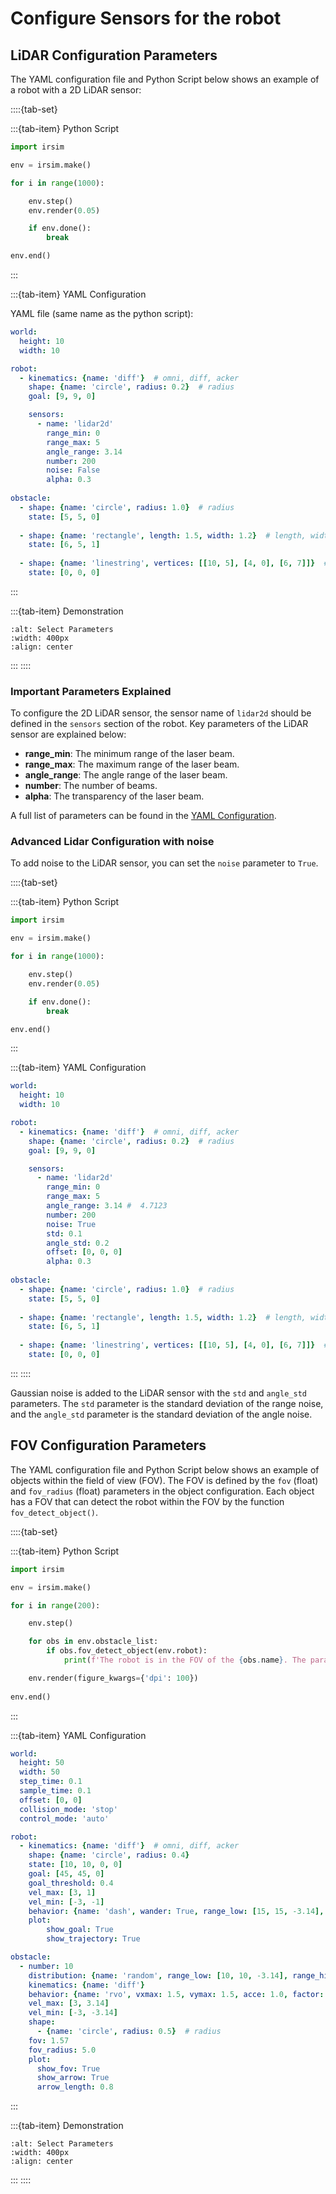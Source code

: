 Configure Sensors for the robot
=================================

## LiDAR Configuration Parameters

The YAML configuration file and Python Script below shows an example of a robot with a 2D LiDAR sensor:

::::{tab-set}

:::{tab-item} Python Script

```python
import irsim

env = irsim.make()   

for i in range(1000):

    env.step()
    env.render(0.05)

    if env.done():
        break

env.end()
```

:::

:::{tab-item} YAML Configuration

YAML file (same name as the python script):

```yaml
world:
  height: 10  
  width: 10   

robot:
  - kinematics: {name: 'diff'}  # omni, diff, acker
    shape: {name: 'circle', radius: 0.2}  # radius
    goal: [9, 9, 0]

    sensors:
      - name: 'lidar2d'
        range_min: 0
        range_max: 5
        angle_range: 3.14 
        number: 200
        noise: False
        alpha: 0.3
      
obstacle:
  - shape: {name: 'circle', radius: 1.0}  # radius
    state: [5, 5, 0]  
  
  - shape: {name: 'rectangle', length: 1.5, width: 1.2}  # length, width
    state: [6, 5, 1] 
  
  - shape: {name: 'linestring', vertices: [[10, 5], [4, 0], [6, 7]]}  # vertices
    state: [0, 0, 0] 
```

:::

:::{tab-item} Demonstration

```{image} gif/lidar2d.gif
:alt: Select Parameters
:width: 400px
:align: center
```
:::
::::

### Important Parameters Explained

To configure the 2D LiDAR sensor, the sensor name of `lidar2d` should be defined in the `sensors` section of the robot. Key parameters of the LiDAR sensor are explained below:

- **range_min**: The minimum range of the laser beam.
- **range_max**: The maximum range of the laser beam.
- **angle_range**: The angle range of the laser beam.
- **number**: The number of beams.
- **alpha**: The transparency of the laser beam.

A full list of parameters can be found in the [YAML Configuration](#../yaml_config/configuration/).


### Advanced Lidar Configuration with noise

To add noise to the LiDAR sensor, you can set the `noise` parameter to `True`.

::::{tab-set}

:::{tab-item} Python Script

```python
import irsim

env = irsim.make()   

for i in range(1000):

    env.step()
    env.render(0.05)

    if env.done():
        break

env.end()
```

:::

:::{tab-item} YAML Configuration

```yaml
world:
  height: 10  
  width: 10   

robot:
  - kinematics: {name: 'diff'}  # omni, diff, acker
    shape: {name: 'circle', radius: 0.2}  # radius
    goal: [9, 9, 0]

    sensors:
      - name: 'lidar2d'
        range_min: 0
        range_max: 5
        angle_range: 3.14 #  4.7123
        number: 200
        noise: True
        std: 0.1
        angle_std: 0.2
        offset: [0, 0, 0]
        alpha: 0.3
      
obstacle:
  - shape: {name: 'circle', radius: 1.0}  # radius
    state: [5, 5, 0]  
  
  - shape: {name: 'rectangle', length: 1.5, width: 1.2}  # length, width
    state: [6, 5, 1] 
  
  - shape: {name: 'linestring', vertices: [[10, 5], [4, 0], [6, 7]]}  # vertices
    state: [0, 0, 0] 

```

:::
::::

Gaussian noise is added to the LiDAR sensor with the `std` and `angle_std` parameters. The `std` parameter is the standard deviation of the range noise, and the `angle_std` parameter is the standard deviation of the angle noise. 


## FOV Configuration Parameters

The YAML configuration file and Python Script below shows an example of objects within the field of view (FOV). The FOV is defined by the `fov` (float) and `fov_radius` (float) parameters in the object configuration. Each object has a FOV that can detect the robot within the FOV by the function `fov_detect_object()`. 


::::{tab-set} 


:::{tab-item} Python Script

```python
import irsim

env = irsim.make()

for i in range(200):

    env.step()

    for obs in env.obstacle_list:
        if obs.fov_detect_object(env.robot):
            print(f'The robot is in the FOV of the {obs.name}. The parameters of this obstacle are: state [x, y, theta]: {obs.state.flatten()}, velocity [linear, angular]: {obs.velocity.flatten()}, fov in radian: {obs.fov}.')

    env.render(figure_kwargs={'dpi': 100})
    
env.end()
```

:::

:::{tab-item} YAML Configuration

```yaml
world:
  height: 50
  width: 50   
  step_time: 0.1 
  sample_time: 0.1  
  offset: [0, 0]  
  collision_mode: 'stop' 
  control_mode: 'auto' 

robot:
  - kinematics: {name: 'diff'}  # omni, diff, acker
    shape: {name: 'circle', radius: 0.4}
    state: [10, 10, 0, 0]
    goal: [45, 45, 0]
    goal_threshold: 0.4
    vel_max: [3, 1]
    vel_min: [-3, -1]
    behavior: {name: 'dash', wander: True, range_low: [15, 15, -3.14], range_high: [35, 35, 3.14]} 
    plot:
        show_goal: True
        show_trajectory: True

obstacle:
  - number: 10
    distribution: {name: 'random', range_low: [10, 10, -3.14], range_high: [40, 40, 3.14]}
    kinematics: {name: 'diff'}
    behavior: {name: 'rvo', vxmax: 1.5, vymax: 1.5, acce: 1.0, factor: 2.0, mode: 'vo', wander: True, range_low: [15, 15, -3.14], range_high: [35, 35, 3.14], target_roles: 'all'}
    vel_max: [3, 3.14]
    vel_min: [-3, -3.14]
    shape:
      - {name: 'circle', radius: 0.5}  # radius
    fov: 1.57 
    fov_radius: 5.0
    plot:
      show_fov: True
      show_arrow: True
      arrow_length: 0.8
```

:::

:::{tab-item} Demonstration

```{image} gif/fov.gif
:alt: Select Parameters
:width: 400px
:align: center
```
:::
::::

